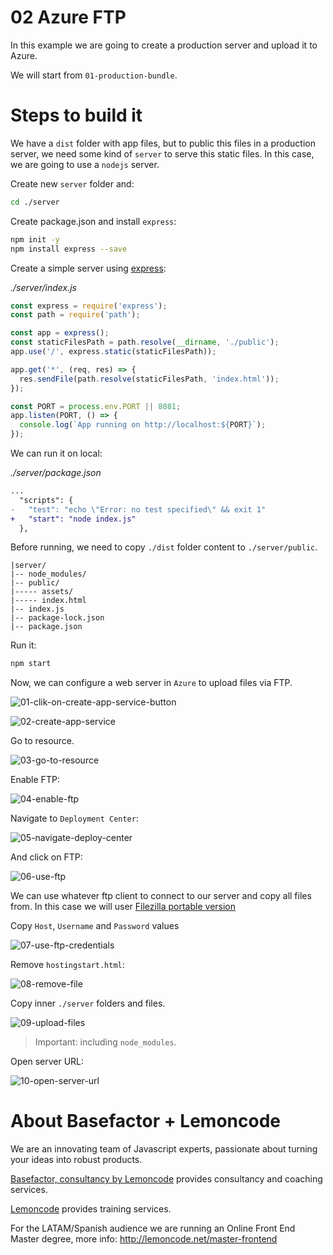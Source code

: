 # 02 Azure FTP

In this example we are going to create a production server and upload it to Azure.

We will start from `01-production-bundle`.

# Steps to build it

We have a `dist` folder with app files, but to public this files in a production server, we need some kind of `server` to serve this static files. In this case, we are going to use a `nodejs` server.

Create new `server` folder and:

```bash
cd ./server
```

Create package.json and install `express`:

```bash
npm init -y
npm install express --save
```

Create a simple server using [express](https://github.com/expressjs/express):

_./server/index.js_

```javascript
const express = require('express');
const path = require('path');

const app = express();
const staticFilesPath = path.resolve(__dirname, './public');
app.use('/', express.static(staticFilesPath));

app.get('*', (req, res) => {
  res.sendFile(path.resolve(staticFilesPath, 'index.html'));
});

const PORT = process.env.PORT || 8081;
app.listen(PORT, () => {
  console.log(`App running on http://localhost:${PORT}`);
});

```

We can run it on local:

_./server/package.json_

```diff
...
  "scripts": {
-   "test": "echo \"Error: no test specified\" && exit 1"
+   "start": "node index.js"
  },
```

Before running, we need to copy `./dist` folder content to `./server/public`.

```
|server/
|-- node_modules/
|-- public/
|----- assets/
|----- index.html
|-- index.js
|-- package-lock.json
|-- package.json
```

Run it:

```bash
npm start
```

Now, we can configure a web server in `Azure` to upload files via FTP.

![01-clik-on-create-app-service-button](./readme-resources/01-clik-on-create-app-service-button.png)

![02-create-app-service](./readme-resources/02-create-app-service.png)

Go to resource.

![03-go-to-resource](./readme-resources/03-go-to-resource.png)

Enable FTP:

![04-enable-ftp](./readme-resources/04-enable-ftp.png)

Navigate to `Deployment Center`:

![05-navigate-deploy-center](./readme-resources/05-navigate-deploy-center.png)

And click on FTP:

![06-use-ftp](./readme-resources/06-use-ftp.png)

We can use whatever ftp client to connect to our server and copy all files from. In this case we will user [Filezilla portable version](https://filezilla-project.org/)

Copy `Host`, `Username` and `Password` values

![07-use-ftp-credentials](./readme-resources/07-use-ftp-credentials.png)

Remove `hostingstart.html`:

![08-remove-file](./readme-resources/08-remove-file.png)

Copy inner `./server` folders and files.

![09-upload-files](./readme-resources/09-upload-files.png)

> Important: including `node_modules`.

Open server URL:

![10-open-server-url](./readme-resources/10-open-server-url.png)

# About Basefactor + Lemoncode

We are an innovating team of Javascript experts, passionate about turning your ideas into robust products.

[Basefactor, consultancy by Lemoncode](http://www.basefactor.com) provides consultancy and coaching services.

[Lemoncode](http://lemoncode.net/services/en/#en-home) provides training services.

For the LATAM/Spanish audience we are running an Online Front End Master degree, more info: http://lemoncode.net/master-frontend
